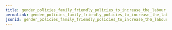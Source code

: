 ```yaml
---
title: gender_policies_family_friendly_policies_to_increase_the_labour_force_participation_of_women
permalink: gender_policies_family_friendly_policies_to_increase_the_labour_force_participation_of_women.html
jsonid: gender_policies_family_friendly_policies_to_increase_the_labour_force_participation_of_women
---
```

